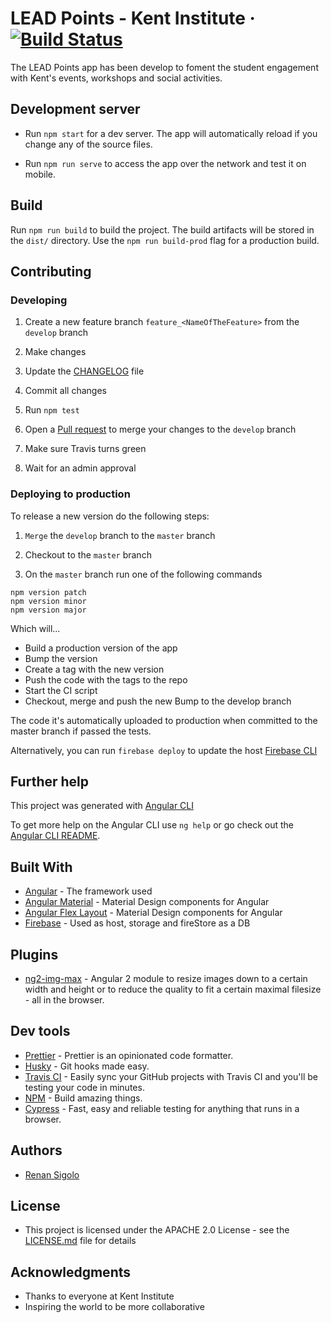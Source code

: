 # LEAD Points - Kent Institute &middot; [![Build Status](https://travis-ci.org/KentDevelopment/lead-app.svg?branch=master)](https://travis-ci.org/KentDevelopment/lead-app)

The LEAD Points app has been develop to foment the student engagement with Kent's events, workshops and social activities.

## Development server

- Run `npm start` for a dev server. The app will automatically reload if you change any of the source files.

- Run `npm run serve` to access the app over the network and test it on mobile.

## Build

Run `npm run build` to build the project. The build artifacts will be stored in the `dist/` directory. Use the `npm run build-prod` flag for a production build.

## Contributing

### Developing

1. Create a new feature branch `feature_<NameOfTheFeature>` from the `develop` branch

1. Make changes

1. Update the [CHANGELOG](CHANGELOG.md) file

1. Commit all changes

1. Run `npm test`

1. Open a [Pull request](https://github.com/KentDevelopment/lead-app/compare) to merge your changes to the `develop` branch

1. Make sure Travis turns green

1. Wait for an admin approval

### Deploying to production

To release a new version do the following steps:

1. `Merge` the `develop` branch to the `master` branch

1. Checkout to the `master` branch

1. On the `master` branch run one of the following commands

```
npm version patch
npm version minor
npm version major
```

Which will...

- Build a production version of the app
- Bump the version
- Create a tag with the new version
- Push the code with the tags to the repo
- Start the CI script
- Checkout, merge and push the new Bump to the develop branch

The code it's automatically uploaded to production when committed to the master branch if passed the tests.

Alternatively, you can run `firebase deploy` to update the host [Firebase CLI](https://firebase.google.com/docs/cli/)

## Further help

This project was generated with [Angular CLI](https://github.com/angular/angular-cli)

To get more help on the Angular CLI use `ng help` or go check out the [Angular CLI README](https://github.com/angular/angular-cli/blob/master/README.md).

## Built With

- [Angular](https://angular.io/) - The framework used
- [Angular Material](https://material.angular.io/) - Material Design components for Angular
- [Angular Flex Layout](https://github.com/angular/flex-layout#readme) - Material Design components for Angular
- [Firebase](https://firebase.google.com/) - Used as host, storage and fireStore as a DB

## Plugins

- [ng2-img-max](https://github.com/bergben/ng2-img-max) - Angular 2 module to resize images down to a certain width and height or to reduce the quality to fit a certain maximal filesize - all in the browser.

## Dev tools

- [Prettier](https://prettier.io/) - Prettier is an opinionated code formatter.
- [Husky](https://github.com/typicode/husky.git) - Git hooks made easy.
- [Travis CI](https://travis-ci.org/) - Easily sync your GitHub projects with Travis CI and you'll be testing your code in minutes.
- [NPM](https://www.npmjs.com/) - Build amazing things.
- [Cypress](https://www.cypress.io/) - Fast, easy and reliable testing for anything that runs in a browser.

## Authors

- [Renan Sigolo](https://github.com/renansigolo)

## License

- This project is licensed under the APACHE 2.0 License - see the [LICENSE.md](LICENSE.md) file for details

## Acknowledgments

- Thanks to everyone at Kent Institute
- Inspiring the world to be more collaborative
